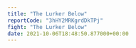 ```yaml
---
title: "The Lurker Below"
reportCode: "3hHY2MRKgrdDkTPj"
fight: "The Lurker Below"
date: 2021-10-06T18:48:50.877000+00:00
---
```

